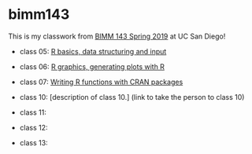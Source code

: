 # bimm143

This is my classwork from [BIMM 143 Spring 2019](https://bioboot.github.io/bimm143_S19/) at UC San Diego!

- class 05: [R basics, data structuring and input](https://htmlpreview.github.io/?https://github.com/chrislee3001/bimm143/blob/master/class05/bimm143_05_rstats/class_05_Sanghun_Lee.html)

- class 06: [R graphics, generating plots with R](https://github.com/chrislee3001/bimm143/blob/master/class06/class_06.pdf)

- class 07: [Writing R functions with CRAN packages](https://htmlpreview.github.io/?https://github.com/chrislee3001/bimm143/blob/master/class07/class07.html)

- class 10: [description of class 10.] (link to take the person to class 10)

- class 11:

- class 12:

- class 13:
